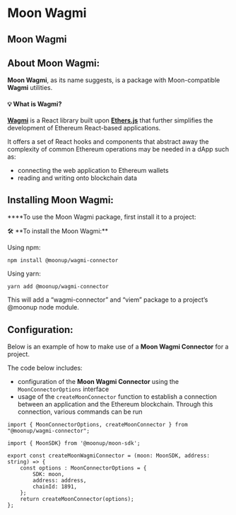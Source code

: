 # Moon Wagmi

## Moon Wagmi

## **About Moon Wagmi:**

**Moon Wagmi**, as its name suggests, is a package with Moon-compatible **Wagmi** utilities.

#### 💡 What is Wagmi?

[**Wagmi**](https://wagmi.sh/react/getting-started) is a React library built upon [**Ethers.js**](https://docs.ethers.org/v5/) that further simplifies the development of Ethereum React-based applications.

It offers a set of React hooks and components that abstract away the complexity of common Ethereum operations may be needed in a dApp such as:

* connecting the web application to Ethereum wallets
* reading and writing onto blockchain data

## **Installing Moon Wagmi:**

\*\*\*\*To use the Moon Wagmi package, first install it to a project:

🛠 \*\*To install the Moon Wagmi:\*\*

Using npm:

`npm install @moonup/wagmi-connector`

Using yarn:

`yarn add @moonup/wagmi-connector`

This will add a “wagmi-connector” and “viem” package to a project’s @moonup node module.

## Configuration:

Below is an example of how to make use of a **Moon Wagmi Connector** for a project.

The code below includes:

* configuration of the **Moon Wagmi Connector** using the `MoonConnectorOptions` interface
* usage of the `createMoonConnector` function to establish a connection between an application and the Ethereum blockchain. Through this connection, various commands can be run

```tsx
import { MoonConnectorOptions, createMoonConnector } from "@moonup/wagmi-connector";

import { MoonSDK} from '@moonup/moon-sdk';

export const createMoonWagmiConnector = (moon: MoonSDK, address: string) => {
    const options : MoonConnectorOptions = {
        SDK: moon,
        address: address,
        chainId: 1891,
    };
    return createMoonConnector(options);
};
```
